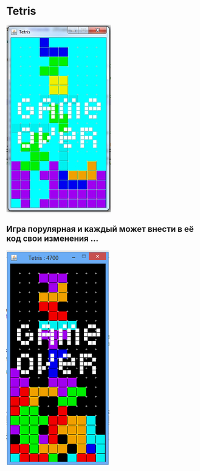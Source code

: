# Tetris  
![](tetris.png)
## Игра порулярная и каждый  может внести в её код свои изменения ...
![](600.png)




